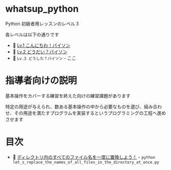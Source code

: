 # whatsup_python

Python 初級者用レッスンのレベル３  

各レベルは以下の通りです  

* 📖 [Lv.1 こんにちわ！パイソン](https://github.com/muzudho/hello-python)
* 📖 [Lv.2 どうだい？パイソン](https://github.com/muzudho/howdy_python)
* 📖 `Lv.3 どうした？パイソン` - ここ


# 指導者向けの説明

基本操作をカバーする練習を終えた向けの練習課題があります  

特定の用途が与えられ、数ある基本操作の中から必要なものを選び、組み合わせ、その用途を満たすプログラムを実装するというプログラミングの工程へ進めさせます  


# 目次

* 📄 [ディレクトリ内のすべてのファイル名を一度に置換しよう！](./let_s_replace_the_names_of_all_files_in_the_directory_at_once.py) - `python let_s_replace_the_names_of_all_files_in_the_directory_at_once.py`
